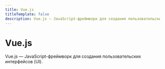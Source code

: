 ```yaml
---
title: Vue.js
titleTemplate: false
description: Vue.js — JavaScript-фреймворк для создания пользовательских интерфейсов (UI).
---
```


# Vue.js
Vue.js — JavaScript-фреймворк для создания пользовательских интерфейсов (UI).

